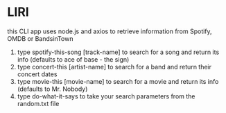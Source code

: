 # LIRI

this CLI app uses node.js and axios to retrieve information from Spotify, OMDB or BandsinTown

1. type spotify-this-song [track-name] to search for a song and return its info (defaults to ace of base - the sign)
2. type concert-this [artist-name] to search for a band and return their concert dates
3. type movie-this [movie-name] to search for a movie and return its info (defaults to Mr. Nobody)
4. type do-what-it-says to take your search parameters from the random.txt file

